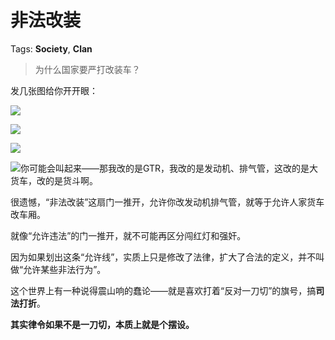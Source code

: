 # 非法改装

Tags: **Society**, **Clan**

> 为什么国家要严打改装车？



发几张图给你开开眼：

![](https://picx.zhimg.com/50/v2-4345b7bbbe64d9266e4a7c3277c9d1ab_720w.jpg?source=1940ef5c)  


![](https://picx.zhimg.com/50/v2-1180bed6c455ddf13e9781f498bfc1ec_720w.jpg?source=1940ef5c)  


![](https://picx.zhimg.com/50/v2-be21bd678a67872f0cb4f97a7aee08e0_720w.jpg?source=1940ef5c)  


![](https://picx.zhimg.com/50/v2-0d1aa8fa00122085df320f174b7dc625_720w.jpg?source=1940ef5c)你可能会叫起来——那我改的是GTR，我改的是发动机、排气管，这改的是大货车，改的是货斗啊。

  


很遗憾，“非法改装”这扇门一推开，允许你改发动机排气管，就等于允许人家货车改车厢。

就像“允许违法”的门一推开，就不可能再区分闯红灯和强奸。

因为如果划出这条“允许线”，实质上只是修改了法律，扩大了合法的定义，并不叫做“允许某些非法行为”。

这个世界上有一种说得震山响的蠢论——就是喜欢打着“反对一刀切”的旗号，搞**司法打折**。

**其实律令如果不是一刀切，本质上就是个摆设。**



